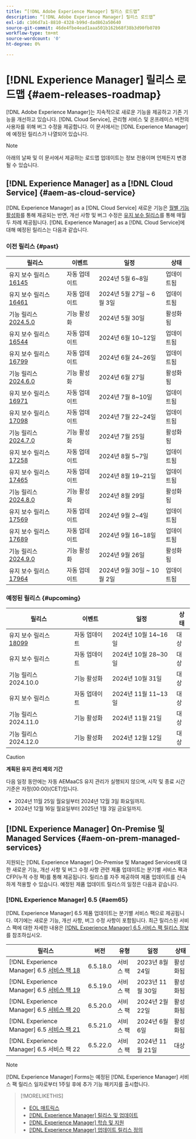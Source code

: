 ```yaml
---
title: “[!DNL Adobe Experience Manager] 릴리스 로드맵”
description: “[!DNL Adobe Experience Manager] 릴리스 로드맵”
exl-id: c106d7a1-8810-4328-b99d-dad862a50640
source-git-commit: 46de4fbe4ead1aaa501b162b68f38b3d90fb0789
workflow-type: tm+mt
source-wordcount: '0'
ht-degree: 0%

---
```



# [!DNL Experience Manager] 릴리스 로드맵 {#aem-releases-roadmap}

[!DNL Adobe Experience Manager]는 지속적으로 새로운 기능을 제공하고 기존 기능을 개선하고 있습니다. [!DNL Cloud Service], 관리형 서비스 및 온프레미스 버전의 사용자를 위해 버그 수정을 제공합니다. 이 문서에서는 [!DNL Experience Manager]에 예정된 릴리스가 나열되어 있습니다.

>[!NOTE]
>
>아래의 날짜 및 이 문서에서 제공하는 로드맵 업데이트는 정보 전용이며 언제든지 변경될 수 있습니다.

## [!DNL Experience Manager] as a [!DNL Cloud Service] {#aem-as-cloud-service}

[!DNL Experience Manager] as a [!DNL Cloud Service] 새로운 기능은 [월별 기능 활성화](https://experienceleague.adobe.com/ko/docs/experience-manager-cloud-service/content/release-notes/release-notes/release-notes-current)를 통해 제공되는 반면, 개선 사항 및 버그 수정은 [유지 보수 릴리스](https://experienceleague.adobe.com/ko/docs/experience-manager-cloud-service/content/release-notes/maintenance/latest)를 통해 매월 두 차례 제공됩니다.
[!DNL Experience Manager] as a [!DNL Cloud Service]에 대해 예정된 릴리스는 다음과 같습니다.

### 이전 릴리스 {#past}

| 릴리스 | 이벤트 | 일정 | 상태 |
|---|---|---|---|
| 유지 보수 릴리스 [16145](https://experienceleague.adobe.com/ko/docs/experience-manager-cloud-service/content/release-notes/maintenance/2024/2024-5-0#release-16145) | 자동 업데이트 | 2024년 5월 6~8일 | 업데이트됨 |
| 유지 보수 릴리스 [16461](https://experienceleague.adobe.com/ko/docs/experience-manager-cloud-service/content/release-notes/maintenance/2024/2024-5-0#release-16461) | 자동 업데이트 | 2024년 5월 27일 ~ 6월 3일 | 업데이트됨 |
| 기능 릴리스 [2024.5.0](https://experienceleague.adobe.com/ko/docs/experience-manager-cloud-service/content/release-notes/release-notes/2024/release-notes-2024-5-0) | 기능 활성화 | 2024년 5월 30일 | 활성화됨 |
| 유지 보수 릴리스 [16544](https://experienceleague.adobe.com/ko/docs/experience-manager-cloud-service/content/release-notes/maintenance/2024/2024-6-0#release-16544) | 자동 업데이트 | 2024년 6월 10~12일 | 업데이트됨 |
| 유지 보수 릴리스 [16799](https://experienceleague.adobe.com/ko/docs/experience-manager-cloud-service/content/release-notes/maintenance/2024/2024-6-0#release-16799) | 자동 업데이트 | 2024년 6월 24~26일 | 업데이트됨 |
| 기능 릴리스 [2024.6.0](https://experienceleague.adobe.com/ko/docs/experience-manager-cloud-service/content/release-notes/release-notes/2024/release-notes-2024-6-0) | 기능 활성화 | 2024년 6월 27일 | 활성화됨 |
| 유지 보수 릴리스 [16971](https://experienceleague.adobe.com/ko/docs/experience-manager-cloud-service/content/release-notes/maintenance/2024/2024-7-0#release-16971) | 자동 업데이트 | 2024년 7월 8~10일 | 업데이트됨 |
| 유지 보수 릴리스 [17098](https://experienceleague.adobe.com/ko/docs/experience-manager-cloud-service/content/release-notes/maintenance/2024/2024-7-0#release-17098) | 자동 업데이트 | 2024년 7월 22~24일 | 업데이트됨 |
| 기능 릴리스 [2024.7.0](https://experienceleague.adobe.com/ko/docs/experience-manager-cloud-service/content/release-notes/release-notes/2024/release-notes-2024-7-0) | 기능 활성화 | 2024년 7월 25일 | 활성화됨 |
| 유지 보수 릴리스 [17258](https://experienceleague.adobe.com/ko/docs/experience-manager-cloud-service/content/release-notes/maintenance/2024/2024-8-0#release-17258) | 자동 업데이트 | 2024년 8월 5~7일 | 업데이트됨 |
| 유지 보수 릴리스 [17465](https://experienceleague.adobe.com/ko/docs/experience-manager-cloud-service/content/release-notes/maintenance/2024/2024-8-0#release-17465) | 자동 업데이트 | 2024년 8월 19~21일 | 업데이트됨 |
| 기능 릴리스 [2024.8.0](https://experienceleague.adobe.com/ko/docs/experience-manager-cloud-service/content/release-notes/release-notes/2024/release-notes-2024-8-0) | 기능 활성화 | 2024년 8월 29일 | 활성화됨 |
| 유지 보수 릴리스 [17569](https://experienceleague.adobe.com/ko/docs/experience-manager-cloud-service/content/release-notes/maintenance/2024/2024-9-0#release-17569) | 자동 업데이트 | 2024년 9월 2~4일 | 업데이트됨 |
| 유지 보수 릴리스 [17689](https://experienceleague.adobe.com/ko/docs/experience-manager-cloud-service/content/release-notes/maintenance/2024/2024-9-0#release-17689) | 자동 업데이트 | 2024년 9월 16~18일 | 업데이트됨 |
| 기능 릴리스 [2024.9.0](https://experienceleague.adobe.com/ko/docs/experience-manager-cloud-service/content/release-notes/release-notes/release-notes-current) | 기능 활성화 | 2024년 9월 26일 | 활성화됨 |
| 유지 보수 릴리스 [17964](https://experienceleague.adobe.com/en/docs/experience-manager-cloud-service/content/release-notes/maintenance/2024/2024-10-0#release-17964) | 자동 업데이트 | 2024년 9월 30일 ~ 10월 2일 | 업데이트됨 |

### 예정된 릴리스 {#upcoming}

| 릴리스 | 이벤트 | 일정 | 상태 |
|---|---|---|---|
| 유지 보수 릴리스 [18099](https://experienceleague.adobe.com/ko/docs/experience-manager-cloud-service/content/release-notes/maintenance/latest) | 자동 업데이트 | 2024년 10월 14~16일 | 대상 |
| 유지 보수 릴리스 | 자동 업데이트 | 2024년 10월 28~30일 | 대상 |
| 기능 릴리스 2024.10.0 | 기능 활성화 | 2024년 10월 31일 | 대상 |
| 유지 보수 릴리스 | 자동 업데이트 | 2024년 11월 11~13일 | 대상 |
| 기능 릴리스 2024.11.0 | 기능 활성화 | 2024년 11월 21일 | 대상 |
| 기능 릴리스 2024.12.0 | 기능 활성화 | 2024년 12월 12일 | 대상 |

>[!CAUTION]
>
>**계획된 유지 관리 제외 기간**
>
> 다음 일정 동안에는 자동 AEMaaCS 유지 관리가 실행되지 않으며, 시작 및 종료 시간 기준은 자정(00:00)(CET)입니다.
>
>* 2024년 11월 25일 월요일부터 2024년 12월 3일 화요일까지.
>* 2024년 12월 16일 월요일부터 2025년 1월 3일 금요일까지.

## [!DNL Experience Manager] On-Premise 및 Managed Services {#aem-on-prem-managed-services}

지원되는 [!DNL Experience Manager] On-Premise 및 Managed Services에 대한 새로운 기능, 개선 사항 및 버그 수정 사항 관련 제품 업데이트는 분기별 서비스 팩과 CFP(누적 수정 팩)를 통해 제공됩니다. 릴리스를 자주 제공하여 제품 업데이트를 신속하게 적용할 수 있습니다. 예정된 제품 업데이트 릴리스의 일정은 다음과 같습니다.

### [!DNL Experience Manager] 6.5 {#aem65}

[!DNL Experience Manager] 6.5 제품 업데이트는 분기별 서비스 팩으로 제공됩니다. 여기에는 새로운 기능, 개선 사항, 버그 수정 사항이 포함됩니다. 최근 릴리스된 서비스 팩에 대한 자세한 내용은 [[!DNL Experience Manager] 6.5 서비스 팩 릴리스 정보](https://experienceleague.adobe.com/ko/docs/experience-manager-65/content/release-notes/release-notes)를 참조하십시오.

| 릴리스 | 버전 | 유형 | 일정 | 상태 |
|---|---|---|---|---|
| [!DNL Experience Manager] 6.5 [서비스 팩 18](https://experienceleague.adobe.com/ko/docs/experience-manager-65/content/release-notes/service-pack/6-5-18) | 6.5.18.0 | 서비스 팩 | 2023년 8월 24일 | 활성화됨 |
| [!DNL Experience Manager] 6.5 [서비스 팩 19](https://experienceleague.adobe.com/ko/docs/experience-manager-65/content/release-notes/service-pack/6-5-19) | 6.5.19.0 | 서비스 팩 | 2023년 11월 30일 | 활성화됨 |
| [!DNL Experience Manager] 6.5 [서비스 팩 20](https://experienceleague.adobe.com/ko/docs/experience-manager-65/content/release-notes/service-pack/6-5-20) | 6.5.20.0 | 서비스 팩 | 2024년 2월 22일 | 활성화됨 |
| [!DNL Experience Manager] 6.5 [서비스 팩 21](https://experienceleague.adobe.com/ko/docs/experience-manager-65/content/release-notes/release-notes) | 6.5.21.0 | 서비스 팩 | 2024년 6월 6일 | 활성화됨 |
| [!DNL Experience Manager] 6.5 서비스 팩 22 | 6.5.22.0 | 서비스 팩 | 2024년 11월 21일 | 대상 |

>[!NOTE]
>
>[!DNL Experience Manager] Forms는 예정된 [!DNL Experience Manager] 서비스 팩 릴리스 일자로부터 1주일 후에 추가 기능 패키지를 출시합니다.

>[!MORELIKETHIS]
>
>* [EOL 매트릭스](https://helpx.adobe.com/kr/support/programs/eol-matrix.html)
>* [[!DNL Experience Manager] 릴리스 및 업데이트](https://experienceleague.adobe.com/ko/docs/experience-manager-release-information/aem-release-updates/aem-releases-updates)
>* [[!DNL Experience Manager] 학습 및 지원](https://experienceleague.adobe.com/ko/docs/experience-manager-cloud-service)
>* [[!DNL Experience Manager] 업데이트 릴리스 정의](/help/using/update-release-vehicle-definitions.md)
